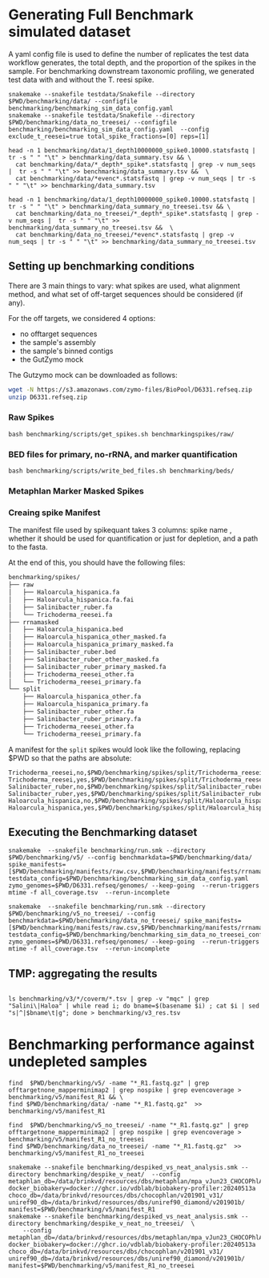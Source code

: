 # Generating Full Benchmark simulated dataset
A yaml config file is used to define the number of replicates the test data workflow generates, the total depth, and the proportion of the spikes in the sample. For benchmarking downstream taxonomic profiling, we generated test data with and without the T. reesi spike.

```
snakemake --snakefile testdata/Snakefile --directory $PWD/benchmarking/data/ --configfile benchmarking/benchmarking_sim_data_config.yaml
snakemake --snakefile testdata/Snakefile --directory $PWD/benchmarking/data_no_treesei/ --configfile benchmarking/benchmarking_sim_data_config.yaml  --config exclude_t_reesei=true total_spike_fractions=[0] reps=[1]

head -n 1 benchmarking/data/1_depth10000000_spike0.10000.statsfastq |  tr -s " " "\t" > benchmarking/data_summary.tsv && \
  cat benchmarking/data/*_depth*_spike*.statsfastq | grep -v num_seqs |  tr -s " " "\t" >> benchmarking/data_summary.tsv &&  \
  cat benchmarking/data/*evenc*.statsfastq | grep -v num_seqs | tr -s " " "\t" >> benchmarking/data_summary.tsv

head -n 1 benchmarking/data/1_depth10000000_spike0.10000.statsfastq |  tr -s " " "\t" > benchmarking/data_summary_no_treesei.tsv && \
  cat benchmarking/data_no_treesei/*_depth*_spike*.statsfastq | grep -v num_seqs |  tr -s " " "\t" >> benchmarking/data_summary_no_treesei.tsv &&  \
  cat benchmarking/data_no_treesei/*evenc*.statsfastq | grep -v num_seqs | tr -s " " "\t" >> benchmarking/data_summary_no_treesei.tsv

```

## Setting up benchmarking conditions
There are 3 main things to vary: what spikes are used, what alignment method, and what set of off-target sequences should be considered (if any).

For the off targets, we considered 4 options:
- no offtarget sequences
- the sample's assembly
- the sample's binned contigs
- the GutZymo mock

The Gutzymo mock can be downloaded as follows:


```sh
wget -N https://s3.amazonaws.com/zymo-files/BioPool/D6331.refseq.zip
unzip D6331.refseq.zip
```

### Raw Spikes
```
bash benchmarking/scripts/get_spikes.sh benchmarkingspikes/raw/
```

### BED files for primary, no-rRNA, and marker quantification
```
bash benchmarking/scripts/write_bed_files.sh benchmarking/beds/
```


<!-- ### rRNA Masked Spikes -->
<!-- Bedtools is needed for this script; It masks the rRNA from the references in benchmarking/spikes/split/. -->

<!-- ``` -->
<!-- bash benchmarking/scripts/get_spikes_and_mask_rRNAs.sh benchmarking/spikes/rrnamasked/ -->

<!-- ``` -->


### Metaphlan Marker Masked Spikes

<TBD>

### Creaing spike Manifest

The manifest file used by spikequant takes 3 columns: spike name , whether it should be used for quantification or just for depletion, and a path to the fasta.

At the end of this, you should have the following files:
```sh
benchmarking/spikes/
├── raw
│   ├── Haloarcula_hispanica.fa
│   ├── Haloarcula_hispanica.fa.fai
│   ├── Salinibacter_ruber.fa
│   └── Trichoderma_reesei.fa
├── rrnamasked
│   ├── Haloarcula_hispanica.bed
│   ├── Haloarcula_hispanica_other_masked.fa
│   ├── Haloarcula_hispanica_primary_masked.fa
│   ├── Salinibacter_ruber.bed
│   ├── Salinibacter_ruber_other_masked.fa
│   ├── Salinibacter_ruber_primary_masked.fa
│   ├── Trichoderma_reesei_other.fa
│   └── Trichoderma_reesei_primary.fa
└── split
    ├── Haloarcula_hispanica_other.fa
    ├── Haloarcula_hispanica_primary.fa
    ├── Salinibacter_ruber_other.fa
    ├── Salinibacter_ruber_primary.fa
    ├── Trichoderma_reesei_other.fa
    └── Trichoderma_reesei_primary.fa
```

A manifest for the `split` spikes would look like the following, replacing $PWD so that the paths are absolute:
```
Trichoderma_reesei,no,$PWD/benchmarking/spikes/split/Trichoderma_reesei_other.fa
Trichoderma_reesei,yes,$PWD/benchmarking/spikes/split/Trichoderma_reesei_primary.fa
Salinibacter_ruber,no,$PWD/benchmarking/spikes/split/Salinibacter_ruber_other.fa
Salinibacter_ruber,yes,$PWD/benchmarking/spikes/split/Salinibacter_ruber_primary.fa
Haloarcula_hispanica,no,$PWD/benchmarking/spikes/split/Haloarcula_hispanica_other.fa
Haloarcula_hispanica,yes,$PWD/benchmarking/spikes/split/Haloarcula_hispanica_primary.fa
```


## Executing the Benchmarking dataset

```
snakemake  --snakefile benchmarking/run.smk --directory $PWD/benchmarking/v5/ --config benchmarkdata=$PWD/benchmarking/data/ spike_manifests=[$PWD/benchmarking/manifests/raw.csv,$PWD/benchmarking/manifests/rrnamasked.csv,$PWD/benchmarking/manifests/split.csv,$PWD/benchmarking/manifests/markers.csv] testdata_config=$PWD/benchmarking/benchmarking_sim_data_config.yaml zymo_genomes=$PWD/D6331.refseq/genomes/ --keep-going  --rerun-triggers mtime -f all_coverage.tsv  --rerun-incomplete

snakemake  --snakefile benchmarking/run.smk --directory $PWD/benchmarking/v5_no_treesei/ --config benchmarkdata=$PWD/benchmarking/data_no_treesei/ spike_manifests=[$PWD/benchmarking/manifests/raw.csv,$PWD/benchmarking/manifests/rrnamasked.csv,$PWD/benchmarking/manifests/split.csv,$PWD/benchmarking/manifests/markers.csv] testdata_config=$PWD/benchmarking/benchmarking_sim_data_no_treesei_config.yaml zymo_genomes=$PWD/D6331.refseq/genomes/ --keep-going  --rerun-triggers mtime -f all_coverage.tsv  --rerun-incomplete
```

## TMP: aggregating the results
```

ls benchmarking/v3/*/coverm/*.tsv | grep -v "mqc" | grep "Salini\|Haloa" | while read i; do bname=$(basename $i) ; cat $i | sed "s|^|$bname\t|g"; done > benchmarking/v3_res.tsv
```


# Benchmarking performance against undepleted samples
```
find  $PWD/benchmarking/v5/ -name "*_R1.fastq.gz" | grep offtargetnone_mapperminimap2 | grep nospike | grep evencoverage > benchmarking/v5/manifest_R1 && \
find $PWD/benchmarking/data/ -name "*_R1.fastq.gz"  >> benchmarking/v5/manifest_R1

find  $PWD/benchmarking/v5_no_treesei/ -name "*_R1.fastq.gz" | grep offtargetnone_mapperminimap2 | grep nospike | grep evencoverage > benchmarking/v5/manifest_R1_no_treesei
find $PWD/benchmarking/data_no_treesei/ -name "*_R1.fastq.gz"  >> benchmarking/v5/manifest_R1_no_treesei

snakemake --snakefile benchmarking/despiked_vs_neat_analysis.smk --directory benchmarking/despike_v_neat/  --config metaphlan_db=/data/brinkvd/resources/dbs/metaphlan/mpa_vJun23_CHOCOPhlAnSGB_202403/ docker_biobakery=docker://ghcr.io/vdblab/biobakery-profiler:20240513a choco_db=/data/brinkvd/resources/dbs/chocophlan/v201901_v31/ uniref90_db=/data/brinkvd/resources/dbs/uniref90_diamond/v201901b/ manifest=$PWD/benchmarking/v5/manifest_R1
snakemake --snakefile benchmarking/despiked_vs_neat_analysis.smk --directory benchmarking/despike_v_neat_no_treesei/  \
    --config metaphlan_db=/data/brinkvd/resources/dbs/metaphlan/mpa_vJun23_CHOCOPhlAnSGB_202403/ docker_biobakery=docker://ghcr.io/vdblab/biobakery-profiler:20240513a choco_db=/data/brinkvd/resources/dbs/chocophlan/v201901_v31/ uniref90_db=/data/brinkvd/resources/dbs/uniref90_diamond/v201901b/ manifest=$PWD/benchmarking/v5/manifest_R1_no_treesei
```
